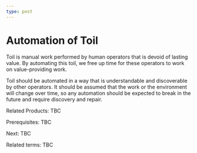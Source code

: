 ```yaml
---
type: post
---
```

# Automation of Toil

Toil is manual work performed by human operators that is devoid of lasting value.  By automating this toil, we free up time for these operators to work on value-providing work.

Toil should be automated in a way that is understandable and discoverable by other operators.  It should be assumed that the work or the environment will change over time, so any automation should be expected to break in the future and require discovery and repair.

Related Products: TBC

Prerequisites: TBC

Next: TBC

Related terms: TBC
